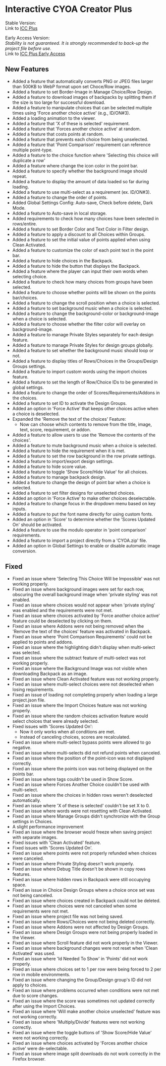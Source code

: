 # Interactive CYOA Creator Plus

Stable Version:<br>
Link to [ICC Plus](https://hikawasisters.neocities.org/ICCPlus/)

Early Access Version:<br>
<i>Stability is not guaranteed. It is strongly recommended to back-up the project file before use.</i><br>
Link to [ICC Plus Early Access](https://hikawasisters.neocities.org/ICCPlus_EarlyAccess/)

## New Features

 - Added a feature that automatically converts PNG or JPEG files larger than 500KB to WebP format upon set Choce/Row images.
 - Added a feature to set Border-Image in Manage Choice/Row Design.
 - Added a feature to download images of backpacks by splitting them if the size is too large for successful download.
 - Added a feature to manipulate choices that can be selected multiple times using 'Force another choice active' (e.g., ID/ON#3).
 - Added a loading animation to the viewer.
 - Added a feature that 'X of these is selected' requirement.
 - Added a feature that 'Forces another choice active' at random.
 - Added a feature that costs points at random.
 - Added a feature that prevents each choice from being unselected.
 - Added a feature that 'Point Comparison' requirement can reference multiple point-type.
 - Added a feature to the choice function where 'Selecting this choice will duplicate a row'
 - Added a feature where change the icon color in the point bar.
 - Added a feature to specify whether the background image should repeat.
 - Added a feature to display the amount of data loaded so far during loading.
 - Added a feature to use multi-select as a requirement (ex. ID/ON#3).
 - Added a feature to change the order of points.
 - Added Global Settings Config: Auto-save, Check before delete, Dark Mode.
 - Added a feature to Auto-save in local storage.
 - Added requirements to check how many choices have been selected in rows/entire.
 - Added a feature to set Border Color and Text Color in Filter design.
 - Added a feature to apply a discount to all Choices within Groups.
 - Added a feature to set the initial value of points applied when using Clean Activated.
 - Added a feature to customize the color of each point text in the point bar.
 - Added a feature to hide choices in the Backpack.
 - Added a feature to hide the button that displays the Backpack.
 - Added a feature where the player can input their own words when selecting choice.
 - Added a feature to check how many choices from groups have been selected.
 - Added a feature to choose whether points will be shown on the points bar/choices.
 - Added a feature to change the scroll position when a choice is selected.
 - Added a feature to set background music when a choice is selected.
 - Added a feature to change the background-color or background-image when a choice is selected.
 - Added a feature to choose whether the filter color will overlay on background-image.
 - Added a feature to manage Private Styles separately for each design feature.
 - Added a feature to manage Private Styles for design groups globally.
 - Added a feature to set whether the background music should loop or not.
 - Added a feature to display titles of Rows/Choices in the Groups/Design Groups settings.
 - Added a feature to import custom words using the import choices feature.
 - Added a feature to set the length of Row/Choice IDs to be generated in global settings.
 - Added a feature to change the order of Scores/Requirements/Addons in the choices.
 - Added a feature to set ID to activate the Design Groups.
 - Added an option in 'Force Active' that keeps other choices active when a choice is deselected.
 - Expanded the 'Remove the text of the choices' Feature:
   - Now can choose which contents to remove from the title, image, text, score, requirement, or addon.
 - Added a feature to allow users to use the 'Remove the contents of the choices'.
 - Added a feature to mute background music when a choice is selected.
 - Added a feature to hide the requirement when it is met.
 - Added a feature to set the row background in the row private settings.
 - Added a feature to import/export design settings.
 - Added a feature to hide score value.
 - Added a feature to toggle 'Show Score/Hide Value' for all choices.
 - Added a feature to manage backpack design.
 - Added a feature to change the design of point bar when a choice is selected.
 - Added a feature to set filter designs for unselected choices.
 - Added an option in 'Force Active' to make other choices deselectable.
 - Added a feature to change focus in the dropdown menu based on key inputs.
 - Added a feature to put the font name directly for using custom fonts.
 - Added an option in 'Score' to determine whether the 'Scores Updated On' should be activated.
 - Added a feature to use the modulo operator in 'point comparison' requirements.
 - Added a feature to import a project directly from a 'CYOA.zip' file.
 - Added an option in Global Settings to enable or disable automatic image conversion.


## Fixed

 - Fixed an issue where 'Selecting This Choice Will be Impossible' was not working properly.
 - Fixed an issue where background images were set for each row, obscuring the overall background image when 'private styling' was not enabled.
 - Fixed an issue where choices would not appear when 'private styling' was enabled and the requirements were not met.
 - Fixed an issue where choices activated by 'Force another choice active' feature could be deselected by clicking on them.
 - Fixed an issue where Addons were not being removed when the 'Remove the text of the choices' feature was activated in Backpack.
 - Fixed an issue where 'Point Comparison Requirements' could not be applied to points and addons.
 - Fixed an issue where the highlighting didn't display when multi-select was selected.
 - Fixed an issue where the subtract feature of multi-select was not working properly.
 - Fixed an issue where the Background Image was not visible when downloading Backpack as an image.
 - Fixed an issue where Clean Activated feature was not working properly.
 - Fixed an issue where multi-select choices were not deselected when losing requirements.
 - Fixed an issue of loading not completing properly when loading a large project.json file.
 - Fixed an issue where the Import Choices feature was not working properly.
 - Fixed an issue where the random choices activation feature would select choices that were already selected.
 - Fixed issues with 'Scores Updated On':
   - Now it only works when all conditions are met.
   - Instead of canceling choices, scores are recalculated.
 - Fixed an issue where multi-select bypass points were allowed to go negative.
 - Fixed an issue where multi-selects did not refund points when canceled.
 - Fixed an issue where the position of the point-icon was not displayed correctly.
 - Fixed an issue where the points icon was not being displayed on the points bar.
 - Fixed an issue where tags couldn't be used in Show Score.
 - Fixed an issue where Forces Another Choice couldn't be used with multi-select. 
 - Fixed an issue where the choices in hidden rows weren't deselected automatically.
 - Fixed an issue where 'X of these is selected' couldn't be set X to 0.
 - Fixed an issue where words were not resetting with Clean Activated.
 - Fixed an issue where Manage Groups didn't synchronize with the Group settings in Choices.
 - A slight performance improvement
 - Fixed an issue where the browser would freeze when saving project with separate images.
 - Fixed issues with 'Clean Activated' feature.
 - Fixed issues with 'Scores Updated On'.
 - Fixed an issue where points were not properly refunded when choices were canceled.
 - Fixed an issue where Private Styling doesn't work properly.
 - Fixed an issue where Debug Title doesn't be shown in copy rows features.
 - Fixed an issue where hidden rows in Backpack were still occupying space.
 - Fixed an issue in Choice Design Groups where a choice once set was not being canceled.
 - Fixed an issue where choices created in Backpack could not be deleted.
 - Fixed an issue where choices were not canceled when some requirements were not met.
 - Fixed an issue where project file was not being saved.
 - Fixed an issue where Rows/Choices were not being deleted correctly.
 - Fixed an issue where Addons were not affected by Design Groups.
 - Fixed an issue where Design Groups were not being properly loaded in the Viewer.
 - Fixed an issue where Scroll feature did not work properly in the Viewer.
 - Fixed an issue where background changes were not reset when 'Clean Activated' was used.
 - Fixed an issue where 'Id Needed To Show' in 'Points' did not work properly.
 - Fixed an issue where choices set to 1 per row were being forced to 2 per row in mobile environments.
 - Fixed an issue where changing the Group/Design group's ID did not apply to choices.
 - Fixed an issue where problems occurred when conditions were not met due to score changes.
 - Fixed an issue where the score was sometimes not updated correctly after using the Import Choices.
 - Fixed an issue where 'Will make another choice unselected' feature was not working correctly.
 - Fixed an issue where 'Multiply/Divide' features were not working correctly.
 - Fixed an issue where the toggle buttons of 'Show Score/Hide Value' were not working correctly.
 - Fixed an issue where choices activated by 'Forces another choice active' were de-selectable.
 - Fixed an issue where image split downloads do not work correctly in the Firefox browser.
 